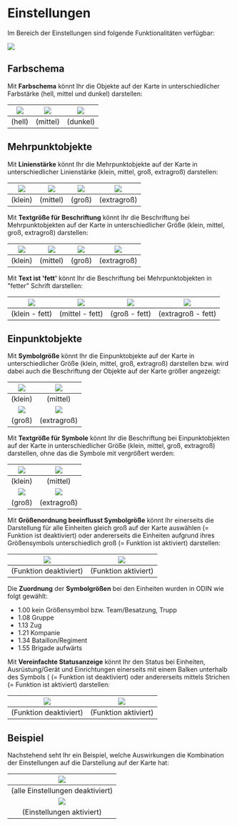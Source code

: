 # Einstellungen



Im Bereich der Einstellungen sind folgende Funktionalitäten verfügbar:



![](images/Einstellungen.png)





## Farbschema



Mit **Farbschema** könnt Ihr die Objekte auf der Karte in unterschiedlicher Farbstärke (hell, mittel und dunkel) darstellen:

| ![](images/Farbschema_hell.png) | ![](images/Farbschema_mittel.png) | ![](images/Farbschema_dunkel.png) |
| :-----------------------------: | :-------------------------------: | :-------------------------------: |
|             (hell)              |             (mittel)              |             (dunkel)              |





## Mehrpunktobjekte



Mit **Linienstärke** könnt Ihr die Mehrpunktobjekte auf der Karte in unterschiedlicher Linienstärke (klein, mittel, groß, extragroß) darstellen:

| ![](images/Linienstaerke_klein.png) | ![](images/Linienstaerke_mittel.png) | ![](images/Linienstaerke_grosz.png) | ![](images/Linienstaerke_extragrosz.png) |
| :---------------------------------: | :----------------------------------: | :---------------------------------: | :--------------------------------------: |
|               (klein)               |               (mittel)               |               (groß)                |               (extragroß)                |



Mit **Textgröße für Beschriftung** könnt Ihr die Beschriftung bei Mehrpunktobjekten auf der Karte in unterschiedlicher Größe (klein, mittel, groß, extragroß) darstellen:

| ![](images/Textgroesze_Beschriftung_klein.png) | ![](images/Textgroesze_Beschriftung_mittel.png) | ![](images/Textgroesze_Beschriftung_grosz.png) | ![](images/Textgroesze_Beschriftung_extragrosz.png) |
| :--------------------------------------------: | :---------------------------------------------: | :--------------------------------------------: | :-------------------------------------------------: |
|                    (klein)                     |                    (mittel)                     |                     (groß)                     |                     (extragroß)                     |



Mit **Text ist 'fett'** könnt Ihr die Beschriftung bei Mehrpunktobjekten in "fetter" Schrift darstellen:

| ![](images/Textgroesze_Beschriftung_fett_klein.png) | ![](images/Textgroesze_Beschriftung_fett_mittel.png) | ![](images/Textgroesze_Beschriftung_fett_grosz.png) | ![](images/Textgroesze_Beschriftung_fett_extragrosz.png) |
| :-------------------------------------------------: | :--------------------------------------------------: | :-------------------------------------------------: | :------------------------------------------------------: |
|                   (klein - fett)                    |                   (mittel - fett)                    |                    (groß - fett)                    |                    (extragroß - fett)                    |





## Einpunktobjekte



Mit **Symbolgröße** könnt Ihr die Einpunktobjekte auf der Karte in unterschiedlicher Größe (klein, mittel, groß, extragroß) darstellen bzw. wird dabei auch die Beschriftung der Objekte auf der Karte größer angezeigt:

| ![](images/Symbolgroesze_klein.png) |   ![](images/Symbolgroesze_mittel.png)   |
| :---------------------------------: | :--------------------------------------: |
|               (klein)               |                 (mittel)                 |
| ![](images/Symbolgroesze_grosz.png) | ![](images/Symbolgroesze_extragrosz.png) |
|               (groß)                |               (extragroß)                |



Mit **Textgröße für Symbole** könnt Ihr die Beschriftung bei Einpunktobjekten auf der Karte in unterschiedlicher Größe (klein, mittel, groß, extragroß) darstellen, ohne das die Symbole mit vergrößert werden:

| ![](images/Textgroesze_Symbole_klein.png) |   ![](images/Textgroesze_Symbole_mittel.png)   |
| :---------------------------------------: | :--------------------------------------------: |
|                  (klein)                  |                    (mittel)                    |
| ![](images/Textgroesze_Symbole_grosz.png) | ![](images/Textgroesze_Symbole_extragrosz.png) |
|                  (groß)                   |                  (extragroß)                   |



Mit **Größenordnung beeinflusst Symbolgröße** könnt Ihr einerseits die Darstellung für alle Einheiten gleich groß auf der Karte auswählen (= Funktion ist deaktiviert) oder andererseits die Einheiten aufgrund ihres Größensymbols unterschiedlich groß (= Funktion ist aktiviert) darstellen:

| ![](images/Groeszenordnung_deaktiviert.png) | ![](images/Groeszenordnung_aktiviert.png) |
| :-----------------------------------------: | :---------------------------------------: |
|           (Funktion deaktiviert)            |           (Funktion aktiviert)            |

Die **Zuordnung** der **Symbolgrößen** bei den Einheiten wurden in ODIN wie folgt gewählt:

- 1.00  kein Größensymbol bzw. Team/Besatzung, Trupp
- 1.08  Gruppe
- 1.13  Zug
- 1.21 Kompanie
- 1.34  Bataillon/Regiment
- 1.55  Brigade aufwärts



Mit **Vereinfachte Statusanzeige** könnt Ihr den Status bei Einheiten, Ausrüstung/Gerät und Einrichtungen einerseits mit einem Balken unterhalb des Symbols ( (= Funktion ist deaktiviert) oder andererseits mittels Strichen (= Funktion ist aktiviert) darstellen:

| ![](images/Statusanzeige_deaktiviert.png) | ![](images/Statusanzeige_aktiviert.png) |
| :---------------------------------------: | :-------------------------------------: |
|          (Funktion deaktiviert)           |          (Funktion aktiviert)           |





## Beispiel



Nachstehend seht Ihr ein Beispiel, welche Auswirkungen die Kombination der Einstellungen auf die Darstellung auf der Karte hat:

| ![](images/Beispiel_Einstellungen_deaktiviert.png) |
| :------------------------------------------------: |
|          (alle Einstellungen deaktiviert)          |
|  ![](images/Beispiel_Einstellungen_aktiviert.png)  |
|             (Einstellungen aktiviert)              |

